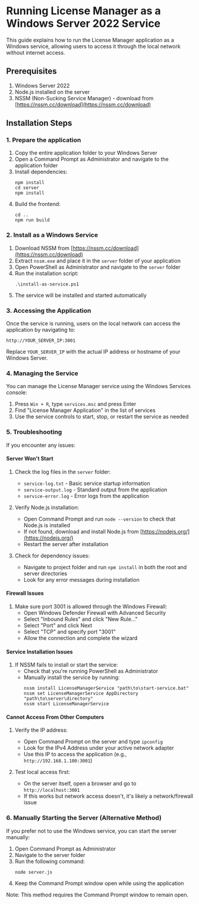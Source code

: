 
# Running License Manager as a Windows Server 2022 Service

This guide explains how to run the License Manager application as a Windows service, allowing users to access it through the local network without internet access.

## Prerequisites

1. Windows Server 2022
2. Node.js installed on the server
3. NSSM (Non-Sucking Service Manager) - download from [https://nssm.cc/download](https://nssm.cc/download)

## Installation Steps

### 1. Prepare the application

1. Copy the entire application folder to your Windows Server
2. Open a Command Prompt as Administrator and navigate to the application folder
3. Install dependencies:
   ```
   npm install
   cd server
   npm install
   ```
4. Build the frontend:
   ```
   cd ..
   npm run build
   ```

### 2. Install as a Windows Service

1. Download NSSM from [https://nssm.cc/download](https://nssm.cc/download)
2. Extract `nssm.exe` and place it in the `server` folder of your application
3. Open PowerShell as Administrator and navigate to the `server` folder
4. Run the installation script:
   ```
   .\install-as-service.ps1
   ```
5. The service will be installed and started automatically

### 3. Accessing the Application

Once the service is running, users on the local network can access the application by navigating to:

```
http://YOUR_SERVER_IP:3001
```

Replace `YOUR_SERVER_IP` with the actual IP address or hostname of your Windows Server.

### 4. Managing the Service

You can manage the License Manager service using the Windows Services console:

1. Press `Win + R`, type `services.msc` and press Enter
2. Find "License Manager Application" in the list of services
3. Use the service controls to start, stop, or restart the service as needed

### 5. Troubleshooting

If you encounter any issues:

#### Server Won't Start

1. Check the log files in the `server` folder:
   - `service-log.txt` - Basic service startup information
   - `service-output.log` - Standard output from the application
   - `service-error.log` - Error logs from the application

2. Verify Node.js installation:
   - Open Command Prompt and run `node --version` to check that Node.js is installed
   - If not found, download and install Node.js from [https://nodejs.org/](https://nodejs.org/)
   - Restart the server after installation

3. Check for dependency issues:
   - Navigate to project folder and run `npm install` in both the root and server directories
   - Look for any error messages during installation

#### Firewall Issues

1. Make sure port 3001 is allowed through the Windows Firewall:
   - Open Windows Defender Firewall with Advanced Security
   - Select "Inbound Rules" and click "New Rule..."
   - Select "Port" and click Next
   - Select "TCP" and specify port "3001"
   - Allow the connection and complete the wizard

#### Service Installation Issues

1. If NSSM fails to install or start the service:
   - Check that you're running PowerShell as Administrator
   - Manually install the service by running:
     ```
     nssm install LicenseManagerService "path\to\start-service.bat"
     nssm set LicenseManagerService AppDirectory "path\to\server\directory"
     nssm start LicenseManagerService
     ```

#### Cannot Access From Other Computers

1. Verify the IP address:
   - Open Command Prompt on the server and type `ipconfig`
   - Look for the IPv4 Address under your active network adapter
   - Use this IP to access the application (e.g., `http://192.168.1.100:3001`)

2. Test local access first:
   - On the server itself, open a browser and go to `http://localhost:3001`
   - If this works but network access doesn't, it's likely a network/firewall issue

### 6. Manually Starting the Server (Alternative Method)

If you prefer not to use the Windows service, you can start the server manually:

1. Open Command Prompt as Administrator
2. Navigate to the server folder
3. Run the following command:
   ```
   node server.js
   ```
4. Keep the Command Prompt window open while using the application

Note: This method requires the Command Prompt window to remain open.
